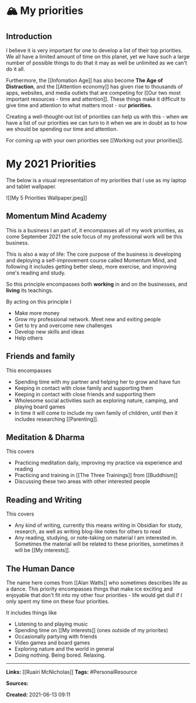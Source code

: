 # 🏔 My priorities
## Introduction
I believe it is very important for one to develop a list of their top priorities.
We all have a limited amount of time on this planet, yet we have such a large number of possible things to do that it may as well be unlimited as we can't do it all.

Furthermore, the [[Infomation Age]] has also become **The Age of Distraction**, and the [[Attention economy]] has given rise to thousands of apps, websites, and media outlets that are competing for [[Our two most important resources - time and attention]]. These things make it difficult to give time and attention to what matters most - our **priorities.**

Creating a well-thought-out list of priorities can help us with this - when we have a list of our priorities we can turn to it when we are in doubt as to how we should be spending our time and attention. 

For coming up with your own priorities see [[Working out your priorities]].



# My 2021 Priorities
The below is a visual representation of my priorities that I use as my laptop and tablet wallpaper.

![[My 5 Priorities Wallpaper.jpeg]]

## Momentum Mind Academy
This is a business I an part of, it encompasses all of my work priorities, as come September 2021 the sole focus of my professional work will be this business.

This is also a way of life: The core purpose of the business is developing and deploying a self-improvement course called Momentum Mind, and following it includes getting better sleep, more exercise, and improving one's reading and study.

So this principle encompasses both **working** in and on the businesses, and **living** its teachings.

By acting on this principle I
- Make more money
- Grow my professional network. Meet new and exiting people
- Get to try and overcome new challenges
- Develop new skills and ideas
- Help others 


## Friends and family
This encompasses
- Spending time with my partner and helping her to grow and have fun
- Keeping in contact with close family and supporting them
- Keeping in contact with close friends and supporting them
- Wholesome social activities such as exploring nature, camping, and playing board games
- In time it will come to include my own family of children, until then it includes researching [[Parenting]].


## Meditation & Dharma
This covers
- Practicing meditation daily, improving my practice via experience and reading 
- Practicing and training in [[The Three Trainings]] from [[Buddhism]]
- Discussing these two areas with other interested people 


## Reading and Writing
This covers
- Any kind of writing, currently this means writing in Obsidian for study, research, as well as writing blog-like notes for others to read
- Any reading, studying, or note-taking on material I am interested in. Sometimes the material will be related to these priorities, sometimes it will be [[My interests]].


## The Human Dance
The name here comes from [[Alan Watts]] who sometimes describes life as a dance.
This priority encompasses things that make ice exciting and enjoyable that don't fit into my other four priorities - life would get dull if I only spent my time on these four priorities.

It includes things like
- Listening to and playing music
- Spending time on [[My interests]] (ones outside of my priorites)
- Occasionally partying with friends
- Video games and board games
- Exploring nature and the world in general 
- Doing nothing. Being bored. Relaxing. 

---
**Links:** [[Ruairi McNicholas]]
**Tags:** #PersonalResource 

**Sources:**

**Created:** 2021-06-13  09:11